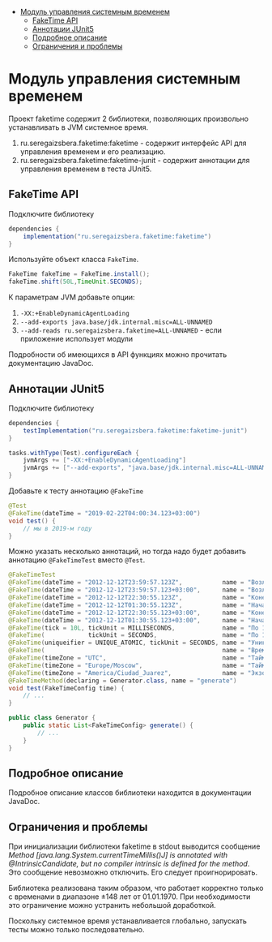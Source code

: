 <!-- TOC -->
* [Модуль управления системным временем](#модуль-управления-системным-временем)
  * [FakeTime API](#faketime-api)
  * [Аннотации JUnit5](#аннотации-junit5)
  * [Подробное описание](#подробное-описание)
  * [Ограничения и проблемы](#ограничения-и-проблемы)
<!-- TOC -->

# Модуль управления системным временем

Проект faketime содержит 2 библиотеки, позволяющих произвольно устанавливать в JVM системное время.

1. ru.seregaizsbera.faketime:faketime - содержит интерфейс API для управления временем и его реализацию.
2. ru.seregaizsbera.faketime:faketime-junit - содержит аннотации для управления временем в теста JUnit5.

## FakeTime API

Подключите библиотеку
```groovy
dependencies {
    implementation("ru.seregaizsbera.faketime:faketime")
}
```

Используйте объект класса `FakeTime`.
```java
FakeTime fakeTime = FakeTime.install();
fakeTime.shift(50L,TimeUnit.SECONDS);
```

К параметрам JVM добавьте опции:
1. `-XX:+EnableDynamicAgentLoading`
2. `--add-exports java.base/jdk.internal.misc=ALL-UNNAMED`
3. `--add-reads ru.seregaizsbera.faketime=ALL-UNNAMED` - если приложение использует модули

Подробности об имеющихся в API функциях можно прочитать документацию JavaDoc.

## Аннотации JUnit5

Подключите библиотеку
```groovy
dependencies {
    testImplementation("ru.seregaizsbera.faketime:faketime-junit")
}

tasks.withType(Test).configureEach {
    jvmArgs += ["-XX:+EnableDynamicAgentLoading"]
    jvmArgs += ["--add-exports", "java.base/jdk.internal.misc=ALL-UNNAMED"]
}
```

Добавьте к тесту аннотацию `@FakeTime`
```java
@Test
@FakeTime(dateTime = "2019-02-22T04:00:34.123+03:00")
void test() {
    // мы в 2019-м году
}
```

Можно указать несколько аннотаций, но тогда надо будет добавить аннотацию `@FakeTimeTest` вместо `@Test`.
```java
@FakeTimeTest
@FakeTime(dateTime = "2012-12-12T23:59:57.123Z",           name = "Возле полуночи UTC",     mode = RESET)
@FakeTime(dateTime = "2012-12-12T23:59:57.123+03:00",      name = "Возле полуночи MSK",     mode = RESET)
@FakeTime(dateTime = "2012-12-12T22:30:55.123Z",           name = "Конец суток UTC",        mode = RESET)
@FakeTime(dateTime = "2012-12-12T01:30:55.123Z",           name = "Начало суток UTC",       mode = RESET)
@FakeTime(dateTime = "2012-12-12T22:30:55.123+03:00",      name = "Конец суток MSK",        mode = RESET)
@FakeTime(dateTime = "2012-12-12T01:30:55.123+03:00",      name = "Начало суток MSK",       mode = RESET)
@FakeTime(tick = 10L, tickUnit = MILLISECONDS,             name = "По 10 миллисекунд",      mode = SHIFTED)
@FakeTime(            tickUnit = SECONDS,                  name = "По 1 секунде",           mode = SHIFTED)
@FakeTime(uniqueifier = UNIQUE_ATOMIC, tickUnit = SECONDS, name = "Уникально по 1 секунде", mode = SHIFTED)
@FakeTime(                                                 name = "Время остановлено",      mode = FIXED)
@FakeTime(timeZone = "UTC",                                name = "Таймзона UTC",           mode = SHIFTED)
@FakeTime(timeZone = "Europe/Moscow",                      name = "Таймзона Europe/Moscow", mode = SHIFTED)
@FakeTime(timeZone = "America/Ciudad_Juarez",              name = "Экзотическая таймзона",  mode = FIXED)
@FakeTimeMethod(declaring = Generator.class, name = "generate")
void test(FakeTimeConfig time) {
    // ...
}
```

```java
public class Generator {
    public static List<FakeTimeConfig> generate() {
        // ...
    }   
}
```

## Подробное описание

Подробное описание классов библиотеки находится в документации JavaDoc.

## Ограничения и проблемы

При инициализации библиотеки faketime в stdout выводится сообщение _Method [java.lang.System.currentTimeMillis()J] is annotated with @IntrinsicCandidate, but no compiler intrinsic is defined for the method_.
Это сообщение невозможно отключить. Его следует проигнорировать.

Библиотека реализована таким образом, что работает корректно только с временами в диапазоне ±148 лет от 01.01.1970. При необходимости
это ограничение можно устранить небольшой доработкой.

Поскольку системное время устанавливается глобально, запускать тесты можно только последовательно.
